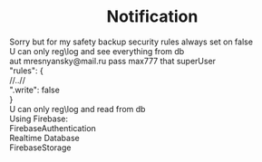 <h1 align="center">Notification</h2>
Sorry but for my safety backup security rules always set on false <br>
U can only reg\log and see everything from db  <br>
aut mresnyansky@mail.ru pass max777 that superUser <br>
"rules": {  <br>
    //..// <br>
    ".write": false <br>
  } <br>
  U can only reg\log and read from db <br>
  Using Firebase: <br>
  FirebaseAuthentication <br>
  Realtime Database <br>
  FirebaseStorage